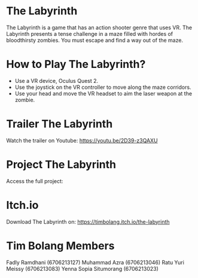 # The Labyrinth

The Labyrinth is a game that has an action shooter genre that uses VR. The Labyrinth presents a tense challenge in a maze filled with hordes of bloodthirsty zombies. You must escape and find a way out of the maze.

# How to Play The Labyrinth?

* Use a VR device, Oculus Quest 2.
* Use the joystick on the VR controller to move along the maze corridors.
* Use your head and move the VR headset to aim the laser weapon at the zombie.

# Trailer The Labyrinth

Watch the trailer on Youtube: https://youtu.be/2D39-z3QAXU

# Project The Labyrinth

Access the full project: 

# Itch.io

Download The Labyrinth on: https://timbolang.itch.io/the-labyrinth

# Tim Bolang Members
Fadly Ramdhani         (6706213127)
Muhammad Azra          (6706213046)
Ratu Yuri Meissy       (6706213083)
Yenna Sopia Situmorang (6706213023)
